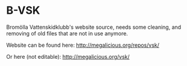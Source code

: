 B-VSK
===

Bromölla Vattenskidklubb's website source, needs some cleaning, and removing of old files that are not in use anymore.

Website can be found here: http://megalicious.org/repos/vsk/

Or here (not editable): http://megalicious.org/vsk/
